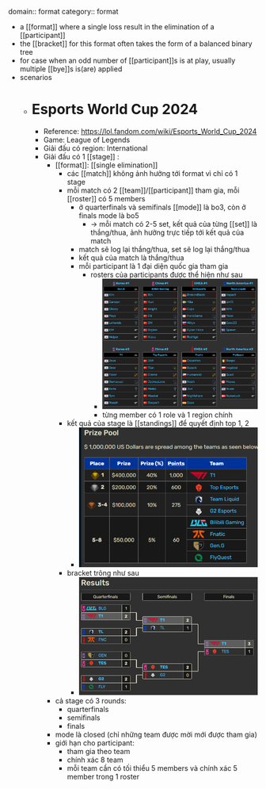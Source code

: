 domain:: format
category:: format

- a [[format]] where a single loss result in the elimination of a [[participant]]
- the [[bracket]] for this format often takes the form of a balanced binary tree
- for case when an odd number of [[participant]]s is at play, usually multiple [[bye]]s is(are) applied
- scenarios
	- # Esports World Cup 2024
		- Reference: https://lol.fandom.com/wiki/Esports_World_Cup_2024
		- Game: League of Legends
		- Giải đấu có region: International
		- Giải đấu có 1 [[stage]] :
			- [[format]]: [[single elimination]]
				- các [[match]] không ảnh hưởng tới format vì chỉ có 1 stage
				- mỗi match có 2 [[team]]/[[participant]] tham gia, mỗi [[roster]] có 5 members
					- ở quarterfinals và semifinals [[mode]] là bo3, còn ở finals mode là bo5
						- -> mỗi match có 2-5 set, kết quả của từng [[set]] là thắng/thua, ảnh hưởng trực tiếp tới kết quả của match
					- match sẽ log lại thắng/thua, set sẽ log lại thắng/thua
					- kết quả của match là thắng/thua
					- mỗi participant là 1 đại diện quốc gia tham gia
						- rosters của participants được thể hiện như sau
							- ![image.png](../assets/image_1720608153141_0.png)
							- từng member có 1 role và 1 region chính
				- kết quả của stage là [[standings]] để quyết định top 1, 2
					- ![image.png](../assets/image_1720609215483_0.png)
				- bracket trông như sau
					- ![image.png](../assets/image_1720609332572_0.png)
			- cả stage có 3 rounds:
				- quarterfinals
				- semifinals
				- finals
			- mode là closed (chỉ những team được mời mới được tham gia)
			- giới hạn cho participant:
				- tham gia theo team
				- chính xác 8 team
				- mỗi team cần có tối thiểu 5 members và chính xác 5 member trong 1 roster
